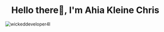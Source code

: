 <h1 align="center">Hello there👋, I'm Ahia Kleine Chris</h1>
<p><img align="center" src="https://github-readme-stats.vercel.app/api/top-langs?username=wickeddeveloper4l&show_icons=true&locale=en&layout=compact" alt="wickeddeveloper4l" /></p>

